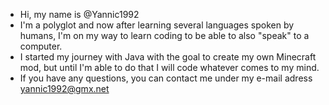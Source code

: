 - Hi, my name is @Yannic1992
- I'm a polyglot and now after learning several languages spoken by humans, 
I'm on my way to learn coding to be able to also "speak" to a computer. 
- I started my journey with Java with the goal to create my own Minecraft mod, 
but until I'm able to do that I will code whatever comes to my mind.
- If you have any questions, you can contact me under my e-mail adress yannic1992@gmx.net

<!---
Yannic1992/Yannic1992 is a ✨ special ✨ repository because its `README.md` (this file) appears on your GitHub profile.
You can click the Preview link to take a look at your changes.
--->
